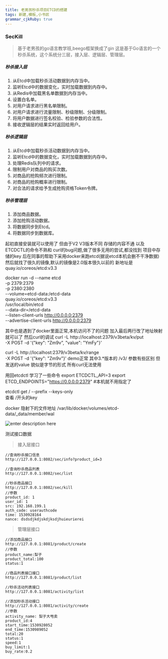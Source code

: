 ```yaml
---
title: 老男孩秒杀项目ETCD的搭建 
tags: 新建,模板,小书匠
grammar_cjkRuby: true
---
```


### SecKill
> 基于老男孩的go语言教学班,beego框架换成了gin
> 这是基于Go语言的一个秒杀系统，这个系统分三层，接入层、逻辑层、管理层。


##### 秒杀接入层
1. 从Etcd中加载秒杀活动数据到内存当中。
2. 监听Etcd中的数据变化，实时加载数据到内存中。
3. 从Redis中加载黑名单数据到内存当中。
4. 设置白名单。
5. 对用户请求进行黑名单限制。
6. 对用户请求进行流量限制、秒级限制、分级限制。
7. 将用户数据进行签名校验、检验参数的合法性。
8. 接收逻辑层的结果实时返回给用户。


##### 秒杀逻辑层
1. 从Etcd中加载秒杀活动数据到内存当中。
2. 监听Etcd中的数据变化，实时加载数据到内存中。
3. 处理Redis队列中的请求。
4. 限制用户对商品的购买次数。
5. 对商品的抢购频次进行限制。
5. 对商品的抢购概率进行限制。
6. 对合法的请求给予生成抢购资格Token令牌。

##### 秒杀管理层
1. 添加商品数据。
2. 添加抢购活动数据。
3. 将数据同步到Etcd。
4. 将数据同步到数据库。




起初直接安装就可以使用了
但由于V2  V3版本不同 存储的内容不通
以及ETCDCTL的命令不熟和 curl的bug问题,做了很多无用的尝试,都没找到 项目中存储的key
后在同事的帮助下采用docker来跑etcd(据说etcd本机会删不干净数据)
然后就找了很久的镜像,默认的镜像是2.0版本很久以前的
新地址是quay.io/coreos/etcd:v3.3

docker run -d --name etcd \
    -p 2379:2379 \
    -p 2380:2380 \
    --volume=etcd-data:/etcd-data \
    quay.io/coreos/etcd:v3.3 \
    /usr/local/bin/etcd \
    --data-dir=/etcd-data \
    --listen-client-urls http://0.0.0.0:2379 \
    --advertise-client-urls http://0.0.0.0:2379

其中也是遇到了docker里面正常,本机访问不了的问题
加入最后两行改了地址映射就可以了
然后curl的调试
   curl -L http://localhost:2379/v3beta/kv/put \
  -X POST -d '{"key": "Zm9v", "value": "YmFy"}'
  
  curl -L http://localhost:2379/v3beta/kv/range \
  -X POST -d '{"key": "Zm9v"}'
  demo正常 其中3.*版本的  /v3/  参数有些区别
  但发送的value 貌似是字节的形式  所有curl无法使用
  
  用回etcdctl  学习了一些命令 
  export ETCDCTL_API=3
  export ETCD_ENDPOINTS="https://0.0.0.0:2379" #本机就不用指定了
  
  etcdctl  get / --prefix --keys-only  
  查看 /开头的key
  
  docker 隐射下的文件地址
  /var/lib/docker/volumes/etcd-data/_data/member/wal


![enter description here](http://image.wandog.top/xsj/framework.png "framework")



测试接口数据

> 接入层接口
```
//查询秒杀接口信息
http://127.0.0.1:8082/sec/info?product_id=3

//查询秒杀商品列表
http://127.0.0.1:8082/sec/list

//秒杀商品接口
http://127.0.0.1:8082/sec/kill
//参数
product_id: 1
user_id: 1
src: 192.168.199.1
auth_code: userauthcode
time: 1530928164
nance: dsdsdjkdjskdjksdjhuieurierei
```

> 管理层接口
```
//添加商品接口
http://127.0.0.1:8081/product/create
//参数
product_name:梨子
product_total:100
status:1

//商品列表接口接口
http://127.0.0.1:8081/product/list

//秒杀活动列表接口
http://127.0.0.1:8081/activity/list

//添加秒杀活动接口
http://127.0.0.1:8081/activity/create
//参数
activity_name: 梨子大甩卖
product_id:4
start_time:1530928052
end_time:1530989052
total:20
status:1
speed:1
buy_limit:1
buy_rate:0.2
```
